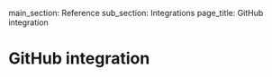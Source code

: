 main_section: Reference
sub_section: Integrations
page_title: GitHub integration

# GitHub integration

